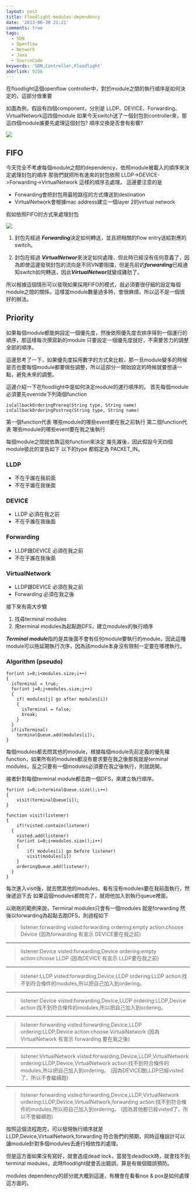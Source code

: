 ```yaml
---
layout: post
title: Floodlight-modules-dependency
date: '2013-06-30 21:21'
comments: true
tags:
  - SDN
  - Openflow
  - Network
  - Java
  - SourceCode
keywords: 'SDN,Controller,Floodlight'
abbrlink: 9256
---
```

在floodlight這個openflow controller中，對於module之間的執行順序是如何決定的，這部分很重要




如圖為例，假設有四個component，分別是 LLDP、DEVICE、Forwarding、VirtualNetwork這四個module
如果今天switch送了一個封包到controller來，那這四個module誰要先處理這個封包? 順序交換是否會有影響?
<!--more-->

![](https://lh3.googleusercontent.com/-bzM04DIckB8/UdAltVq05LI/AAAAAAAAAsc/x6MLQsfi4YE/w1205-h491-no/1.jpg)

## FIFO ##
今天完全不考慮每個module之間的dependency，依照module被載入的順序來決定處理封包的順序
那我們就把所有進來的封包依照 LLDP->DEVICE->Forwarding->VirtualNetwork 這樣的順序去處理。
這邊要注意的是

- Forwarding會把封包用最短路徑的方式傳送到destination
- VirtualNetwork會根據mac address建立一個layer 2的virtual network

假如依照FIFO的方式來處理封包

![](https://lh3.googleusercontent.com/-CC2tGU6YF7Q/UdAlt9GTt3I/AAAAAAAAAso/8TB5hWyxhfY/w1285-h762-no/2.jpg)


1. 封包先經過 ***Forwarding***決定如何轉送，並且把相關的flow entry送給對應的switch。

2. 封包在經過 ***VirtualNetwor***來決定如何處理，但此時已經沒有任何意義了，因為即使這邊發現封包的流向是不同VN要阻擋，但是先前的***forwarding***已經通知switch如何轉送，因此***VirtualNetwor***就變成雞肋了。

所以根據這個情形可以發現如果採用FIFO的模式，就必須要很仔細的設定每個module之間的關係，這樣當module數量過多時，會很麻煩，所以這不是一個很好的辦法。


## Priority ##
如果每個module都能夠設定一個優先度，然後依照優先度去排序得到一個運行的順序，那這樣每次撰寫新的module
只要設定一個優先度就好，不需要苦力的調整全部的順序。

這邊思考了一下，如果優先度採用數字的方式來比較，那一旦module變多的時候是否也要每個module都要做些調整，所以這部分一開始設定的時候就要想遠一點，避免未來的調整。

這邊介紹一下在floodlight中是如何決定module的運行順序的。
首先每個module必須要先override下列兩個function

```
isCallbackOrderingPrereq(String type, String name)
isCallbackOrderingPostreq(String type, String name)
```
第一個function代表 哪些module的哪些event要在我之前執行
第二個function代表 哪些module的哪些event要在我之後執行

每個module之間就依靠這些function來決定 誰先誰後，因此假設今天四個module彼此的宣告如下
以下的type 都假定為 PACKET_IN。

### LLDP ###
- 不在乎誰在我前面
- 不在乎誰在我後面

### DEVICE ###
- LLDP 必須在我之前
- 不在乎誰在我後面

### Forwarding ###
- LLDP跟DEVICE 必須在我之前
- 不在乎誰在我後面

### VirtualNetwork ###
- LLDP跟DEVICE 必須在我之前
- Forwarding 必須在我之後

接下來有兩大步驟
1. 找尋terminal modules
2. 用terminal modules為起點跑DFS，建立modules的執行順序


***Terminal module***指的是其後面不會有任何module要執行的module，因此這種module可以拖延期執行次序，因為該module本身沒有限制一定要在哪裡執行。
### Algorithm (pseudo)
```
for(int i=0;i<modules.size;i++)
{
  isTerminal = true;
  for(int j=0;j<modules.size;j++)
  {
    if( modules[j] go after modules[i])
    {
      isTerminal = false;
      break;
    }
  }
  if(isTerminal)
    terminalQueue.add(modules[i]);
}
```

每個modules都去問其他的module，根據每個module先前定義的優先權function，如果所有的modules都沒有要求要在我之後那我就是terminal modules，反之只要有一個modules必須要在我之後執行，則就跳開。

接者針對每個terminal module都去跑一個DFS，來建立執行順序。
```
for(int i=0;i<terminalQueue.size();i++)
{
	visit(terminalQueue[i]);
}

function visit(listener)
{
	if(!visted.contain(listener)
  {
  	visted.add(listener)
    for(int i=0;i<modules.size();i++)
    {
    	if( modules[i] go before listener)
      	visit(modules[i])
    }
    orderingQueue.add(listener);
  }
}

```

每次進入visit後，就去問其他的modules，看有沒有modules要在我前面執行，然後遞迴下去
如果這個modules都問完了，就把他加入到執行queue裡面。

以剛剛的範例來說，Terminal modules只會有一個modules 就是forwarding
然後以forwarding為起點去跑DFS，則過程如下


>  listener:forwarding
  visted:forwarding
  ordering:empty
  action:choose Device (因為forwarding 有宣示 DEVICE要在我之前)

---

>  listener:Device
  visted:forwarding,Device
  ordering:empty
  action:choose LLDP (因為DEVICE 有宣示 LLDP要在我之前)

---

>  listener:LLDP
  visted:forwarding,Device,LLDP
  ordering:LLDP
  action:找不到符合條件的modules,所以把自己加入到ordering。

---

>  listener:Device
  visted:forwarding,Device,LLDP
  ordering:LLDP,Device
  action:找不到符合條件的modules,所以把自己加入到ordering。

---

>  listener:forwarding
  visted:forwarding,Device,LLDP
  ordering:LLDP,Device
  action:choose VirtualNetwork (因為 VirtualNetwork 有宣示 forwarding 要在我之後)

---

>  listener:VirtualNetwork
  visted:forwarding,Device,LLDP,VirtualNetwork
  ordering:LLDP,Device,VirtualNetwork
  action:找不到符合條件的modules,所以把自己加入到ordering。 (因為DEVICE跟LLDP已經visted了，所以不會繼續跑)

----
>  listener:forwarding
  visted:forwarding,Device,LLDP,VirtualNetwork
  ordering:LLDP,Device,VirtualNetwork,forwarding
  action:找不到符合條件的modules,所以把自己加入到ordering。 (因為其他都已經visted了，所以不會繼續跑)

按照這個流程跑完，可以發現執行順序就是
LLDP,Device,VirtualNetwork,forwarding
符合我們的預期，同時這種設計可以讓module針對多個modules去進行相依性的處理。

但是這方面如果沒有寫好，就會造成dead lock，當發生deadlock時，就會找不到terminal modules，此時floodlight就會丟出錯誤。算是有做個錯誤預防。

modules dependency的部分就大概到這邊，有機會在看看nox & pox是如何處理這方面的。
